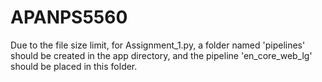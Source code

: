 # APANPS5560
Due to the file size limit, for Assignment_1.py, a folder named 'pipelines' should be created in the app directory, and the pipeline 'en_core_web_lg' should be placed in this folder.
